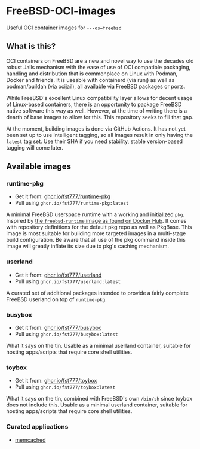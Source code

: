 # FreeBSD-OCI-images
Useful OCI container images for `---os=freebsd`

## What is this?
OCI containers on FreeBSD are a new and novel way to use the decades old robust
Jails mechanism with the ease of use of OCI compatible packaging, handling and
distribution that is commonplace on Linux with Podman, Docker and friends. It
is useable with containerd (via runj) as well as podman/buildah (via ocijail),
all available via FreeBSD packages or ports.

While FreeBSD's excellent Linux compatibility layer allows for decent usage of
Linux-based containers, there is an opportunity to package FreeBSD native
software this way as well. However, at the time of writing there is a dearth of
base images to allow for this. This repository seeks to fill that gap.

At the moment, building images is done via GitHub Actions. It has not yet been
set up to use intelligent tagging, so all images result in only having the
`latest` tag set. Use their SHA if you need stability, stable version-based
tagging will come later.

## Available images

### runtime-pkg
- Get it from: [ghcr.io/fst777/runtime-pkg](https://github.com/FST777/cayman/pkgs/container/runtime-pkg)
- Pull using `ghcr.io/fst777/runtime-pkg:latest`

A minimal FreeBSD userspace runtime with a working and initialized `pkg`.
Inspired by [the `freebsd-runtime` image as found on Docker
Hub](https://hub.docker.com/r/freebsd/freebsd-runtime). It comes with
repository definitions for the default pkg repo as well as PkgBase. This image
is most suitable for building more targeted images in a multi-stage build
configuration. Be aware that all use of the pkg command inside this image will
greatly inflate its size due to pkg's caching mechanism.

### userland
- Get it from: [ghcr.io/fst777/userland](https://github.com/FST777/cayman/pkgs/container/userland)
- Pull using `ghcr.io/fst777/userland:latest`

A curated set of additional packages intended to provide a fairly complete
FreeBSD userland on top of `runtime-pkg`.

### busybox
- Get it from: [ghcr.io/fst777/busybox](https://github.com/FST777/cayman/pkgs/container/busybox)
- Pull using `ghcr.io/fst777/busybox:latest`

What it says on the tin. Usable as a minimal userland container, suitable for
hosting apps/scripts that require core shell utilities.

### toybox
- Get it from: [ghcr.io/fst777/toybox](https://github.com/FST777/cayman/pkgs/container/toybox)
- Pull using `ghcr.io/fst777/toybox:latest`

What it says on the tin, combined with FreeBSD's own `/bin/sh` since toybox
does not include this. Usable as a minimal userland container, suitable for
hosting apps/scripts that require core shell utilities.

### Curated applications
- [memcached](https://ghcr.io/fst777/memcached)
